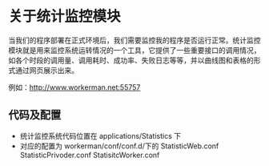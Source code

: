 # 关于统计监控模块

当我们的程序部署在正式环境后，我们需要监控我的程序是否运行正常。统计监控模块就是用来监控系统运转情况的一个工具，它提供了一些重要接口的调用情况，如各个时段的调用量、调用耗时、成功率、失败日志等等，并以曲线图和表格的形式通过网页展示出来。

例如：http://www.workerman.net:55757


## 代码及配置

* 统计监控系统代码位置在 applications/Statistics 下
* 对应的配置为 workerman/conf/conf.d/下的 StatisticWeb.conf StatisticPrivoder.conf StatisitcWorker.conf

